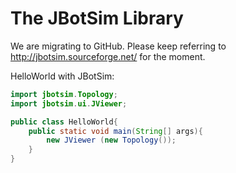# The JBotSim Library
We are migrating to GitHub.
Please keep referring to http://jbotsim.sourceforge.net/ for the moment.

HelloWorld with JBotSim:

```java
import jbotsim.Topology;
import jbotsim.ui.JViewer;

public class HelloWorld{
	public static void main(String[] args){
		new JViewer (new Topology());
	}
}
```
